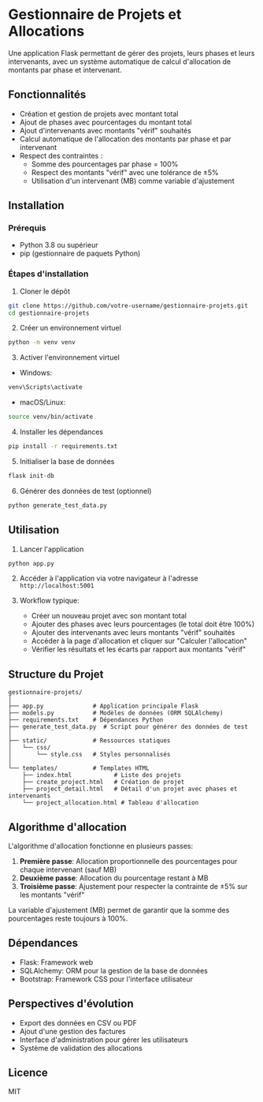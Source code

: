 # Gestionnaire de Projets et Allocations

Une application Flask permettant de gérer des projets, leurs phases et leurs intervenants, avec un système automatique de calcul d'allocation de montants par phase et intervenant.

## Fonctionnalités

- Création et gestion de projets avec montant total
- Ajout de phases avec pourcentages du montant total
- Ajout d'intervenants avec montants "vérif" souhaités
- Calcul automatique de l'allocation des montants par phase et par intervenant
- Respect des contraintes :
  - Somme des pourcentages par phase = 100%
  - Respect des montants "vérif" avec une tolérance de ±5%
  - Utilisation d'un intervenant (MB) comme variable d'ajustement

## Installation

### Prérequis
- Python 3.8 ou supérieur
- pip (gestionnaire de paquets Python)

### Étapes d'installation

1. Cloner le dépôt
```bash
git clone https://github.com/votre-username/gestionnaire-projets.git
cd gestionnaire-projets
```

2. Créer un environnement virtuel
```bash
python -m venv venv
```

3. Activer l'environnement virtuel
- Windows:
```bash
venv\Scripts\activate
```
- macOS/Linux:
```bash
source venv/bin/activate
```

4. Installer les dépendances
```bash
pip install -r requirements.txt
```

5. Initialiser la base de données
```bash
flask init-db
```

6. Générer des données de test (optionnel)
```bash
python generate_test_data.py
```

## Utilisation

1. Lancer l'application
```bash
python app.py
```

2. Accéder à l'application via votre navigateur à l'adresse `http://localhost:5001`

3. Workflow typique:
   - Créer un nouveau projet avec son montant total
   - Ajouter des phases avec leurs pourcentages (le total doit être 100%)
   - Ajouter des intervenants avec leurs montants "vérif" souhaités
   - Accéder à la page d'allocation et cliquer sur "Calculer l'allocation"
   - Vérifier les résultats et les écarts par rapport aux montants "vérif"

## Structure du Projet

```
gestionnaire-projets/
│
├── app.py              # Application principale Flask
├── models.py           # Modèles de données (ORM SQLAlchemy)
├── requirements.txt    # Dépendances Python
├── generate_test_data.py  # Script pour générer des données de test
│
├── static/             # Ressources statiques
│   └── css/
│       └── style.css   # Styles personnalisés
│
└── templates/          # Templates HTML
    ├── index.html            # Liste des projets
    ├── create_project.html   # Création de projet
    ├── project_detail.html   # Détail d'un projet avec phases et intervenants
    └── project_allocation.html # Tableau d'allocation
```

## Algorithme d'allocation

L'algorithme d'allocation fonctionne en plusieurs passes:

1. **Première passe**: Allocation proportionnelle des pourcentages pour chaque intervenant (sauf MB)
2. **Deuxième passe**: Allocation du pourcentage restant à MB
3. **Troisième passe**: Ajustement pour respecter la contrainte de ±5% sur les montants "vérif"

La variable d'ajustement (MB) permet de garantir que la somme des pourcentages reste toujours à 100%.

## Dépendances

- Flask: Framework web
- SQLAlchemy: ORM pour la gestion de la base de données
- Bootstrap: Framework CSS pour l'interface utilisateur

## Perspectives d'évolution

- Export des données en CSV ou PDF
- Ajout d'une gestion des factures
- Interface d'administration pour gérer les utilisateurs
- Système de validation des allocations

## Licence

MIT
